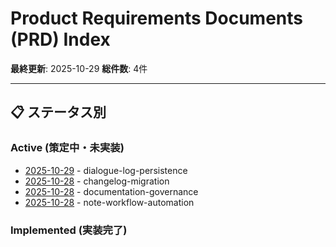 # Product Requirements Documents (PRD) Index

**最終更新**: 2025-10-29
**総件数**: 4件

---

## 📋 ステータス別

### Active (策定中・未実装)
- [2025-10-29](active/20251029_dialogue-log-persistence.ja.md) - dialogue-log-persistence
- [2025-10-28](active/20251028_changelog-migration.ja.md) - changelog-migration
- [2025-10-28](active/20251028_documentation-governance.ja.md) - documentation-governance
- [2025-10-28](active/20251028_note-workflow-automation.ja.md) - note-workflow-automation

### Implemented (実装完了)
